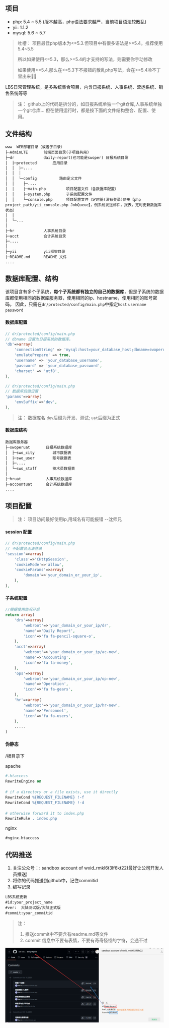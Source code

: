 ## 项目
- php: 5.4 ~ 5.5 (版本越高，php语法要求越严，当前项目语法较散乱)
- yii: 1.1.2
- mysql: 5.6 ~ 5.7

> 吐槽：
> 项目最佳php版本为<=5.3.但项目中有很多语法是>=5.4。推荐使用5.4~5.5
> 
> 所以如果使用<=5.3，那么>=5.4的才支持的写法，则需要你手动修改
> 
> 如果使用>=5.4,那么在<=5.3下不报错的散乱php写法，会在>=5.4冷不丁冒出来🫥🫡

LBS日常管理系统，是多系统集合项目，内含日报系统、人事系统、营运系统、销售系统等等

> 注：
> github上的代码是拆分的，如日报系统单独一个git仓库,人事系统单独一个git仓库...
> 但在使用运行时，都是按下面的文件结构整合、配置、使用。

## 文件结构
```
www  WEB部署目录（或者子目录）
├─AdminLTE       前端页面目录(子项目共用)
├─dr             daily-report(也可能是swoper) 日报系统目录
│  ├─protected       应用目录
│  │  ├─....
│  │  │
│  │  └─config          路由定义文件
│  │    ├─....
│  │    ├─main.php         项目配置文件（含数据库配置）
│  │    ├─system.php       子系统配置文件
│  │    └─console.php      项目配置文件（定时器(没有登录)使用【php project_path/yii_console.php JobQueue】，例系统发送邮件，报表，定时更新数据库状态）
│  │  
│  └─...
│
├─hr             人事系统目录
├─acct           会计系统目录
├─....
│
├─yii            yii框架目录
├─README.md      README 文件
....
```

## 数据库配置、结构
该项目含有多个子系统，**每个子系统都有独立的自己的数据库**，但是子系统的数据库都使用相同的数据库服务器，使用相同的ip、hostname，使用相同的账号密码。
因此，只需在`dr/protected/config/main.php`中指定`host` `username` `password`

#### 数据库配置
```php
// dr/protected/config/main.php
// dbname 设置为日报系统的数据库。
'db'=>array(
    'connectionString' => 'mysql:host=your_database_host;dbname=swoperuat',
    'emulatePrepare' => true,
    'username' => 'your_database_username',
    'password' => 'your_database_password',
    'charset' => 'utf8',
),
```

```php
// dr/protected/config/main.php
// 数据库后缀设置
'params'=>array(
    'envSuffix'=>'dev',
),
```
> 注：
> 数据库名
> `dev`后缀为开发、测试;
> `uat`后缀为正式

#### 数据库结构
```
数据库服务器
├─swoperuat       日报系统数据库
│  ├─swo_city        城市数据表
│  ├─swo_user        账号数据表
│  ├─....
│  └─swo_staff       技术员数据表
│
├─hruat           人事系统数据库
├─accountuat      会计系统数据库
....
```

## 项目配置

> 注：
> 项目访问最好使用ip,用域名有可能报错 --沈师兄

#### session 配置
```php
// dr/protected/config/main.php
// 不配置会无法登录
'session'=>array(
    'class'=>'CHttpSession',
    'cookieMode'=>'allow',
    'cookieParams'=>array(
        'domain'=>'your_domain_or_your_ip',
    ),
),
```

#### 子系统配置
```php
//根据使用情况开启
return array(
    'drs'=>array(
        'webroot'=>'your_domain_or_your_ip/dr',
        'name'=>'Daily Report',
        'icon'=>'fa fa-pencil-square-o',
    ),
    'acct'=>array(
        'webroot'=>'your_domain_or_your_ip/ac-new',
        'name'=>'Accounting',
        'icon'=>'fa fa-money',
    ),
    'ops'=>array(
        'webroot'=>'your_domain_or_your_ip/op-new',
        'name'=>'Operation',
        'icon'=>'fa fa-gears',
    ),
    'hr'=>array(
        'webroot'=>'your_domain_or_your_ip/hr-new',
        'name'=>'Personnel',
        'icon'=>'fa fa-users',
    ),
    .....
)
```

#### 伪静态
/根目录下

apache
```apache
#.htaccess
RewriteEngine on

# if a directory or a file exists, use it directly
RewriteCond %{REQUEST_FILENAME} !-f
RewriteCond %{REQUEST_FILENAME} !-d

# otherwise forward it to index.php
RewriteRule . index.php
```

nginx
```nginx
#nginx.htaccess

```


## 代码推送
1. 关注公众号：: sandbox account of wxid_rmkl6t3lf6kt22(最好让公司开发人员推送)
2. 将你的代码推送到github中，记住commitid
3. 编写记录 
```txt
LBS系統更新
#id:your_project_name 
#ver:  大陆测试版/大陆正式版
#commit:your_commitid
```
> 注：
> 1. 推送commit中不要含有readme.md等文件
> 2. commit 信息中不要有表情，不要有奇奇怪怪的字符，会通不过

![img_1.png](readme_img.png)